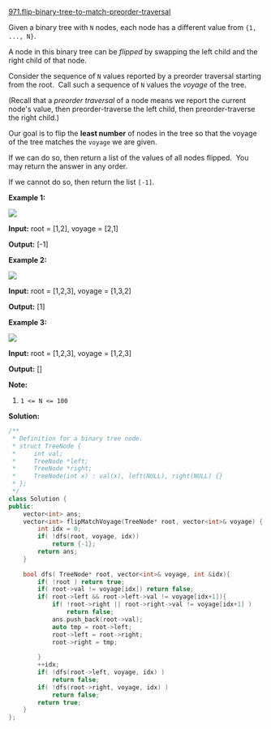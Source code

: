 [971.flip-binary-tree-to-match-preorder-traversal](https://leetcode.com/problems/flip-binary-tree-to-match-preorder-traversal/)  

Given a binary tree with `N` nodes, each node has a different value from `{1, ..., N}`.

A node in this binary tree can be _flipped_ by swapping the left child and the right child of that node.

Consider the sequence of `N` values reported by a preorder traversal starting from the root.  Call such a sequence of `N` values the _voyage_ of the tree.

(Recall that a _preorder traversal_ of a node means we report the current node's value, then preorder-traverse the left child, then preorder-traverse the right child.)

Our goal is to flip the **least number** of nodes in the tree so that the voyage of the tree matches the `voyage` we are given.

If we can do so, then return a list of the values of all nodes flipped.  You may return the answer in any order.

If we cannot do so, then return the list `[-1]`.

**Example 1:**

**![](https://assets.leetcode.com/uploads/2019/01/02/1219-01.png)**

  
**Input:** root = \[1,2\], voyage = \[2,1\]
  
**Output:** \[-1\]
  

**Example 2:**

**![](https://assets.leetcode.com/uploads/2019/01/02/1219-02.png)**

  
**Input:** root = \[1,2,3\], voyage = \[1,3,2\]
  
**Output:** \[1\]
  

**Example 3:**

**![](https://assets.leetcode.com/uploads/2019/01/02/1219-02.png)**

  
**Input:** root = \[1,2,3\], voyage = \[1,2,3\]
  
**Output:** \[\]
  

**Note:**

1.  `1 <= N <= 100`  



**Solution:**  

```cpp
/**
 * Definition for a binary tree node.
 * struct TreeNode {
 *     int val;
 *     TreeNode *left;
 *     TreeNode *right;
 *     TreeNode(int x) : val(x), left(NULL), right(NULL) {}
 * };
 */
class Solution {
public:
    vector<int> ans;
    vector<int> flipMatchVoyage(TreeNode* root, vector<int>& voyage) {
        int idx = 0;
        if( !dfs(root, voyage, idx))
            return {-1};
        return ans;
    }
    
    bool dfs( TreeNode* root, vector<int>& voyage, int &idx){
        if( !root ) return true;
        if( root->val != voyage[idx]) return false;
        if( root->left && root->left->val != voyage[idx+1]){
            if( !root->right || root->right->val != voyage[idx+1] )
                return false;
            ans.push_back(root->val);
            auto tmp = root->left;
            root->left = root->right;
            root->right = tmp;
            
        }
        ++idx;
        if( !dfs(root->left, voyage, idx) )
            return false;
        if( !dfs(root->right, voyage, idx) )
            return false;
        return true;
    }
};
```
      